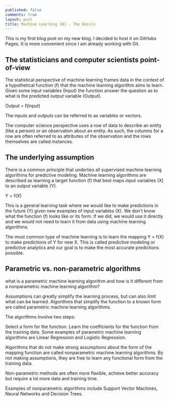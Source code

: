 ```yaml
---
published: false
comments: true
layout: post
title: Machine Learning 101 - The Basics
---
```

This is my first blog post on my new blog. I decided to host it on GitHubs Pages. It is more convenient since I am already working with Git.

## The statisticians and computer scientists point-of-view

The statistical perspective of machine learning frames data in the context of a hypothetical function (f) that the machine learning algorithm aims to learn. Given some input variables (Input)  the function answer the question as to what is the predicted output variable (Output).

Output = f(Input)

The inputs and outputs can be referred to as variables or vectors.

The computer science perspective uses a row of data to describe an entity (like a person) or an observation about an entity. As such, the columns for a row are often referred to as attributes of the observation and the rows themselves are called instances.

## The underlying assumption

There is a common principle that underlies all supervised machine learning algorithms for predictive modeling.
Machine learning algorithms are described as learning a target function (f) that best maps input variables (X) to an output variable (Y).

Y = f(X)

This is a general learning task where we would like to make predictions in the future (Y) given new examples of input variables (X). We don't know what the function (f) looks like or its form. If we did, we would use it directly and we would not need to learn it from data using machine learning algorithms.

The most common type of machine learning is to learn the mapping Y = f(X) to make predictions of Y for new X. This is called predictive modeling or predictive analytics and our goal is to make the most accurate predictions possible.

## Parametric vs. non-parametric algorithms

what is a parametric machine learning algorithm and how is it different from a nonparametric machine learning algorithm?

Assumptions can greatly simplify the learning process, but can also limit what can be learned. Algorithms that simplify the function to a known form are called parametric machine learning algorithms.

The algorithms involve two steps:

Select a form for the function.
Learn the coefficients for the function from the training data.
Some examples of parametric machine learning algorithms are Linear Regression and Logistic Regression.

Algorithms that do not make strong assumptions about the form of the mapping function are called nonparametric machine learning algorithms. By not making assumptions, they are free to learn any functional form from the training data.

Non-parametric methods are often more flexible, achieve better accuracy but require a lot more data and training time.

Examples of nonparametric algorithms include Support Vector Machines, Neural Networks and Decision Trees.
